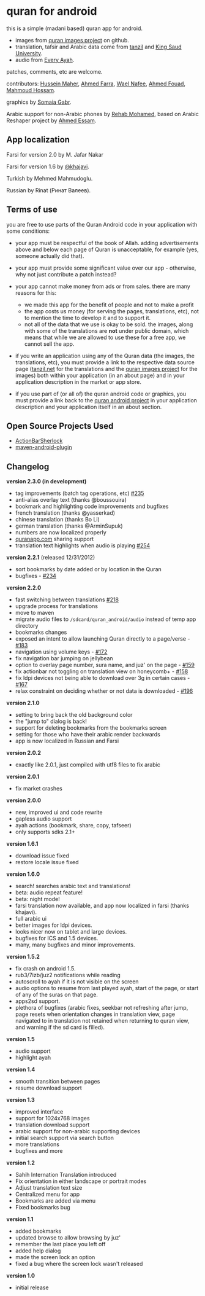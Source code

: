 quran for android
==================================

this is a simple (madani based) quran app for android.
- images from [quran images project](http://github.com/quran/quran.com-images) on github.
- translation, tafsir and Arabic data come from [tanzil](http://tanzil.net) and [King Saud University](http://quran.ksu.edu.sa/).
- audio from [Every Ayah](http://everyayah.com/).

patches, comments, etc are welcome.

contributors:
[Hussein Maher](http://twitter.com/husseinmaher),
[Ahmed Farra](http://github.com/afarra),
[Wael Nafee](http://twitter.com/wnafee),
[Ahmed Fouad](http://twitter.com/fo2ad),
[Mahmoud Hossam](http://github.com/mahmoudhossam).

graphics by [Somaia Gabr](http://twitter.com/somaiagabr).

Arabic support for non-Arabic phones by [Rehab Mohamed](http://twitter.com/hams_rrr), based on Arabic Reshaper project by [Ahmed Essam](http://twitter.com/Neo_4583).

App localization
------------------------
Farsi for version 2.0 by M. Jafar Nakar

Farsi for version 1.6 by [@khajavi](http://github.com/khajavi).

Turkish by Mehmed Mahmudoglu.

Russian by Rinat (Ринат Валеев).


Terms of use
------------
you are free to use parts of the Quran Android code in your application
with some conditions:

* your app must be respectful of the book of Allah.  adding advertisements
above and below each page of Quran is unacceptable, for example (yes,
someone actually did that).

* your app must provide some significant value over our app - otherwise,
why not just contribute a patch instead?

* your app cannot make money from ads or from sales.  there are many reasons
for this:
    - we made this app for the benefit of people and not to make a profit
    - the app costs us money (for serving the pages, translations, etc), not to
mention the time to develop it and to support it.
    - not all of the data that we use is okay to be sold.  the images, along with
some of the translations are **not** under public domain, which means that
while we are allowed to use these for a free app, we cannot sell the app.

* if you write an application using any of the Quran data (the images, the
translations, etc), you must provide a link to the respective data source
page ([tanzil.net](http://tanzil.net) for the translations and the
[quran images project](http://github.com/quran/quran.com-images) for the images)
both within your application (in an about page) and in your application
description in the market or app store.

* if you use part of (or all of) the quran android code or graphics, you
must provide a link back to the [quran android
project](http://github.com/ahmedre/quran_android) in your application
description and your application itself in an about section.

Open Source Projects Used
-------------------------
* [ActionBarSherlock](http://abs.io)
* [maven-android-plugin](http://code.google.com/p/maven-android-plugin/)

Changelog
---------
**version 2.3.0 (in development)**
- tag improvements (batch tag operations, etc) [\#235](https://github.com/ahmedre/quran_android/issues/235)
- anti-alias overlay text (thanks @boussouira)
- bookmark and highlighting code improvements and bugfixes
- french translation (thanks @yasserkad)
- chinese translation (thanks Bo Li)
- german translation (thanks @ArminSupuk)
- numbers are now localized properly
- [quranapp.com](http://quranapp.com) sharing support
- translation text highlights when audio is playing [\#254](https://github.com/ahmedre/quran_android/issues/254)

**version 2.2.1** (released 12/31/2012)

- sort bookmarks by date added or by location in the Quran
- bugfixes - [\#234](https://github.com/ahmedre/quran_android/issues/234)

**version 2.2.0**

- fast switching between translations [\#218](https://github.com/ahmedre/quran_android/issues/218)
- upgrade process for translations
- move to maven
- migrate audio files to `/sdcard/quran_android/audio` instead of temp app directory
- bookmarks changes
- exposed an intent to allow launching Quran directly to a
  page/verse - [\#183](https://github.com/ahmedre/quran_android/issues/183)
- navigation using volume keys - [\#172](https://github.com/ahmedre/quran_android/issues/172)
- fix navigation bar jumping on jellybean
- option to overlay page number, sura name, and juz' on the page - [\#159](https://github.com/ahmedre/quran_android/issues/159)
- fix actionbar not toggling on translation view on honeycomb+ - [\#158](https://github.com/ahmedre/quran_android/issues/158)
- fix ldpi devices not being able to download over 3g in certain cases - [\#167](https://github.com/ahmedre/quran_android/issues/167)
- relax constraint on deciding whether or not data is downloaded - [\#196](https://github.com/ahmedre/quran_android/issues/196)

**version 2.1.0**

- setting to bring back the old background color
- the "jump to" dialog is back!
- support for deleting bookmarks from the bookmarks screen
- setting for those who have their arabic render backwards
- app is now localized in Russian and Farsi

**version 2.0.2**

- exactly like 2.0.1, just compiled with utf8 files to fix arabic

**version 2.0.1**

- fix market crashes

**version 2.0.0**

- new, improved ui and code rewrite
- gapless audio support
- ayah actions (bookmark, share, copy, tafseer)
- only supports sdks 2.1+

**version 1.6.1**

- download issue fixed
- restore locale issue fixed

**version 1.6.0**

- search!  searches arabic text and translations!
- beta: audio repeat feature!
- beta: night mode!
- farsi translation now available, and app now localized in farsi (thanks khajavi).
- full arabic ui
- better images for ldpi devices.
- looks nicer now on tablet and large devices.
- bugfixes for ICS and 1.5 devices.
- many, many bugfixes and minor improvements.

**version 1.5.2**

- fix crash on android 1.5.
- rub3/7izb/juz2 notifications while reading
- autoscroll to ayah if it is not visible on the screen
- audio options to resume from last played ayah, start of the page, or start
  of any of the suras on that page.
- apps2sd support.
- plethora of bugfixes (arabic fixes, seekbar not refreshing after jump, page
  resets when orientation changes in translation view, page navigated to in
  translation not retained when returning to quran view, and warning if the
  sd card is filled).

**version 1.5**

- audio support
- highlight ayah

**version 1.4**

- smooth transition between pages
- resume download support

**version 1.3**

- improved interface
- support for 1024x768 images
- translation download support
- arabic support for non-arabic supporting devices
- initial search support via search button
- more translations
- bugfixes and more

**version 1.2**

- Sahih Internation Translation introduced
- Fix orientation in either landscape or portrait modes
- Adjust translation text size
- Centralized menu for app
- Bookmarks are added via menu
- Fixed bookmarks bug

**version 1.1**

- added bookmarks
- updated browse to allow browsing by juz'
- remember the last place you left off
- added help dialog
- made the screen lock an option
- fixed a bug where the screen lock wasn't released

**version 1.0**

- initial release
